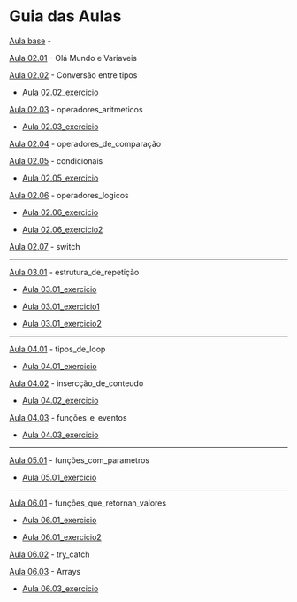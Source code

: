 # Guia das Aulas

[Aula base]() -

[Aula 02.01](https://github.com/biiah-paixao/Curso-Web-Design-Udemy/blob/main/Exerc%C3%ADcios-L%C3%B3gica-de-Programa%C3%A7%C3%A3o/aula02.01.html) - Olá Mundo e Variaveis

[Aula 02.02](https://github.com/biiah-paixao/Curso-Web-Design-Udemy/blob/main/Exerc%C3%ADcios-L%C3%B3gica-de-Programa%C3%A7%C3%A3o/aula02.02.html) - Conversão entre tipos

- [Aula 02.02_exercicio](https://github.com/biiah-paixao/Curso-Web-Design-Udemy/blob/main/Exerc%C3%ADcios-L%C3%B3gica-de-Programa%C3%A7%C3%A3o/aula02.02_exercicio.html)

[Aula 02.03](https://github.com/biiah-paixao/Curso-Web-Design-Udemy/blob/main/Exerc%C3%ADcios-L%C3%B3gica-de-Programa%C3%A7%C3%A3o/aula02.03.html) -  operadores_aritmeticos

- [Aula 02.03_exercicio](https://github.com/biiah-paixao/Curso-Web-Design-Udemy/blob/main/Exerc%C3%ADcios-L%C3%B3gica-de-Programa%C3%A7%C3%A3o/aula02.03.html)

[Aula 02.04](https://github.com/biiah-paixao/Curso-Web-Design-Udemy/blob/main/Exerc%C3%ADcios-L%C3%B3gica-de-Programa%C3%A7%C3%A3o/aula02.04.html) - operadores_de_comparação

[Aula 02.05](https://github.com/biiah-paixao/Curso-Web-Design-Udemy/blob/main/Exerc%C3%ADcios-L%C3%B3gica-de-Programa%C3%A7%C3%A3o/aula02.05.html) - condicionais

- [Aula 02.05_exercicio](https://github.com/biiah-paixao/Curso-Web-Design-Udemy/blob/main/Exerc%C3%ADcios-L%C3%B3gica-de-Programa%C3%A7%C3%A3o/aula02.05_exercicio.html)

[Aula 02.06](https://github.com/biiah-paixao/Curso-Web-Design-Udemy/blob/main/Exerc%C3%ADcios-L%C3%B3gica-de-Programa%C3%A7%C3%A3o/aula02.06.html) - operadores_logicos

- [Aula 02.06_exercicio](https://github.com/biiah-paixao/Curso-Web-Design-Udemy/blob/main/Exerc%C3%ADcios-L%C3%B3gica-de-Programa%C3%A7%C3%A3o/aula02.06_exercicio.html)

- [Aula 02.06_exercicio2](https://github.com/biiah-paixao/Curso-Web-Design-Udemy/blob/main/Exerc%C3%ADcios-L%C3%B3gica-de-Programa%C3%A7%C3%A3o/aula02.06_exercicio2.html)

[Aula 02.07](https://github.com/biiah-paixao/Curso-Web-Design-Udemy/blob/main/Exerc%C3%ADcios-L%C3%B3gica-de-Programa%C3%A7%C3%A3o/aula02.07.html) - switch

<hr>

[Aula 03.01](https://github.com/biiah-paixao/Curso-Web-Design-Udemy/blob/main/Exerc%C3%ADcios-L%C3%B3gica-de-Programa%C3%A7%C3%A3o/aula03.01.html) - estrutura_de_repetição
 
- [Aula 03.01_exercicio](https://github.com/biiah-paixao/Curso-Web-Design-Udemy/blob/main/Exerc%C3%ADcios-L%C3%B3gica-de-Programa%C3%A7%C3%A3o/aula03.01_exercicio.html)

- [Aula 03.01_exercicio1](https://github.com/biiah-paixao/Curso-Web-Design-Udemy/blob/main/Exerc%C3%ADcios-L%C3%B3gica-de-Programa%C3%A7%C3%A3o/aula03.01_exercicio1.html)

- [Aula 03.01_exercicio2](https://github.com/biiah-paixao/Curso-Web-Design-Udemy/blob/main/Exerc%C3%ADcios-L%C3%B3gica-de-Programa%C3%A7%C3%A3o/aula03.01_exercicio2.html)

<hr>

[Aula 04.01](https://github.com/biiah-paixao/Curso-Web-Design-Udemy/blob/main/Exerc%C3%ADcios-L%C3%B3gica-de-Programa%C3%A7%C3%A3o/aula04.01.html) - tipos_de_loop

- [Aula 04.01_exercicio](https://github.com/biiah-paixao/Curso-Web-Design-Udemy/blob/main/Exerc%C3%ADcios-L%C3%B3gica-de-Programa%C3%A7%C3%A3o/aula04.01_exercicio.html)

[Aula 04.02](https://github.com/biiah-paixao/Curso-Web-Design-Udemy/blob/main/Exerc%C3%ADcios-L%C3%B3gica-de-Programa%C3%A7%C3%A3o/aula04.02.html) - insercção_de_conteudo

- [Aula 04.02_exercicio](https://github.com/biiah-paixao/Curso-Web-Design-Udemy/blob/main/Exerc%C3%ADcios-L%C3%B3gica-de-Programa%C3%A7%C3%A3o/aula04.02_exercicio.html)

[Aula 04.03](https://github.com/biiah-paixao/Curso-Web-Design-Udemy/blob/main/Exerc%C3%ADcios-L%C3%B3gica-de-Programa%C3%A7%C3%A3o/aula04.03.html) - funções_e_eventos

- [Aula 04.03_exercicio](https://github.com/biiah-paixao/Curso-Web-Design-Udemy/blob/main/Exerc%C3%ADcios-L%C3%B3gica-de-Programa%C3%A7%C3%A3o/aula04.03_exercicio.html)

<hr>

[Aula 05.01](https://github.com/biiah-paixao/Curso-Web-Design-Udemy/blob/main/Exerc%C3%ADcios-L%C3%B3gica-de-Programa%C3%A7%C3%A3o/aula05.01.html) - funções_com_parametros

- [Aula 05.01_exercicio](https://github.com/biiah-paixao/Curso-Web-Design-Udemy/blob/main/Exerc%C3%ADcios-L%C3%B3gica-de-Programa%C3%A7%C3%A3o/aula05.01_exercicio.html)

<hr>

[Aula 06.01](https://github.com/biiah-paixao/Curso-Web-Design-Udemy/blob/main/Exerc%C3%ADcios-L%C3%B3gica-de-Programa%C3%A7%C3%A3o/aula06.01.html) - funções_que_retornan_valores

- [Aula 06.01_exercicio](https://github.com/biiah-paixao/Curso-Web-Design-Udemy/blob/main/Exerc%C3%ADcios-L%C3%B3gica-de-Programa%C3%A7%C3%A3o/aula06.01_exercicio.html)

- [Aula 06.01_exercicio2](https://github.com/biiah-paixao/Curso-Web-Design-Udemy/blob/main/Exerc%C3%ADcios-L%C3%B3gica-de-Programa%C3%A7%C3%A3o/aula06.01_exercicio2.html)

[Aula 06.02](https://github.com/biiah-paixao/Curso-Web-Design-Udemy/blob/main/Exerc%C3%ADcios-L%C3%B3gica-de-Programa%C3%A7%C3%A3o/aula06.02.html) - try_catch

[Aula 06.03](https://github.com/biiah-paixao/Curso-Web-Design-Udemy/blob/main/Exerc%C3%ADcios-L%C3%B3gica-de-Programa%C3%A7%C3%A3o/aula06.03.html) - Arrays

- [Aula 06.03_exercicio](https://github.com/biiah-paixao/Curso-Web-Design-Udemy/blob/main/Exerc%C3%ADcios-L%C3%B3gica-de-Programa%C3%A7%C3%A3o/aula06.03_exercicio.html)
